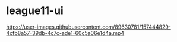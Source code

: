 # league11-ui



https://user-images.githubusercontent.com/89630781/157444829-4cfb8a57-39db-4c7c-ade1-60c5a06e1d4a.mp4

